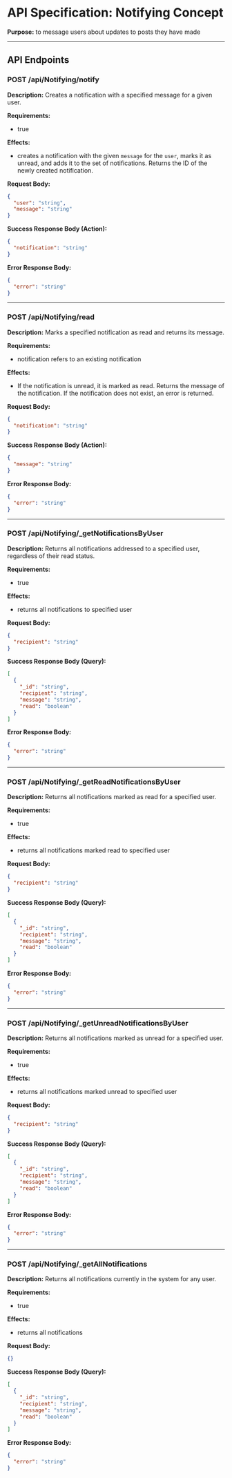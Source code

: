 # API Specification: Notifying Concept

**Purpose:** to message users about updates to posts they have made

---

## API Endpoints

### POST /api/Notifying/notify

**Description:** Creates a notification with a specified message for a given user.

**Requirements:**
- true

**Effects:**
- creates a notification with the given `message` for the `user`, marks it as unread, and adds it to the set of notifications. Returns the ID of the newly created notification.

**Request Body:**
```json
{
  "user": "string",
  "message": "string"
}
```

**Success Response Body (Action):**
```json
{
  "notification": "string"
}
```

**Error Response Body:**
```json
{
  "error": "string"
}
```

---

### POST /api/Notifying/read

**Description:** Marks a specified notification as read and returns its message.

**Requirements:**
- notification refers to an existing notification

**Effects:**
- If the notification is unread, it is marked as read. Returns the message of the notification. If the notification does not exist, an error is returned.

**Request Body:**
```json
{
  "notification": "string"
}
```

**Success Response Body (Action):**
```json
{
  "message": "string"
}
```

**Error Response Body:**
```json
{
  "error": "string"
}
```

---

### POST /api/Notifying/_getNotificationsByUser

**Description:** Returns all notifications addressed to a specified user, regardless of their read status.

**Requirements:**
- true

**Effects:**
- returns all notifications to specified user

**Request Body:**
```json
{
  "recipient": "string"
}
```

**Success Response Body (Query):**
```json
[
  {
    "_id": "string",
    "recipient": "string",
    "message": "string",
    "read": "boolean"
  }
]
```

**Error Response Body:**
```json
{
  "error": "string"
}
```

---

### POST /api/Notifying/_getReadNotificationsByUser

**Description:** Returns all notifications marked as read for a specified user.

**Requirements:**
- true

**Effects:**
- returns all notifications marked read to specified user

**Request Body:**
```json
{
  "recipient": "string"
}
```

**Success Response Body (Query):**
```json
[
  {
    "_id": "string",
    "recipient": "string",
    "message": "string",
    "read": "boolean"
  }
]
```

**Error Response Body:**
```json
{
  "error": "string"
}
```

---

### POST /api/Notifying/_getUnreadNotificationsByUser

**Description:** Returns all notifications marked as unread for a specified user.

**Requirements:**
- true

**Effects:**
- returns all notifications marked unread to specified user

**Request Body:**
```json
{
  "recipient": "string"
}
```

**Success Response Body (Query):**
```json
[
  {
    "_id": "string",
    "recipient": "string",
    "message": "string",
    "read": "boolean"
  }
]
```

**Error Response Body:**
```json
{
  "error": "string"
}
```

---

### POST /api/Notifying/_getAllNotifications

**Description:** Returns all notifications currently in the system for any user.

**Requirements:**
- true

**Effects:**
- returns all notifications

**Request Body:**
```json
{}
```

**Success Response Body (Query):**
```json
[
  {
    "_id": "string",
    "recipient": "string",
    "message": "string",
    "read": "boolean"
  }
]
```

**Error Response Body:**
```json
{
  "error": "string"
}
```
